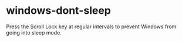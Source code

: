 # windows-dont-sleep
Press the Scroll Lock key at regular intervals to prevent Windows from going into sleep mode.
